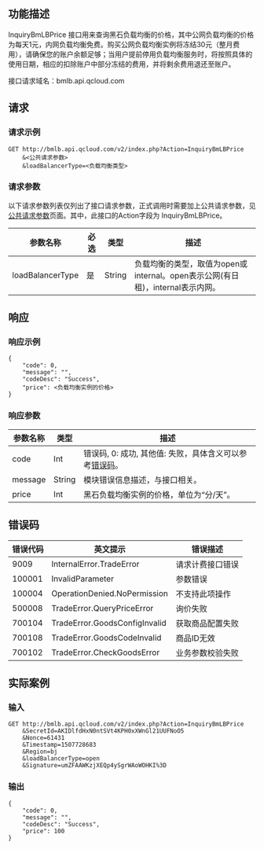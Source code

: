 ## 功能描述
InquiryBmLBPrice 接口用来查询黑石负载均衡的价格，其中公网负载均衡的价格为每天1元，内网负载均衡免费。购买公网负载均衡实例将冻结30元（整月费用），请确保您的账户余额足够；当用户提前停用负载均衡服务时，将按照具体的使用日期，相应的扣除账户中部分冻结的费用，并将剩余费用退还至账户。

接口请求域名：bmlb.api.qcloud.com

## 请求
### 请求示例
```
GET http://bmlb.api.qcloud.com/v2/index.php?Action=InquiryBmLBPrice
	&<公共请求参数>
	&loadBalancerType=<负载均衡类型>
```

### 请求参数
以下请求参数列表仅列出了接口请求参数，正式调用时需要加上公共请求参数，见[公共请求参数](/document/product/386/6718)页面。其中，此接口的Action字段为 InquiryBmLBPrice。

| 参数名称 | 必选  | 类型 | 描述 |
|---------|---------|---------|---------|
| loadBalancerType | 是 | String | 负载均衡的类型，取值为open或internal。open表示公网(有日租)，internal表示内网。|

## 响应

### 响应示例
```
{
    "code": 0,
    "message": "",
    "codeDesc": "Success",
    "price": <负载均衡实例的价格>
}
```

### 响应参数

| 参数名称 | 类型 | 描述 |
|---------|---------|---------|
| code | Int | 错误码, 0: 成功, 其他值: 失败，具体含义可以参考[错误码](/document/product/386/6725)。|
| message | String | 模块错误信息描述，与接口相关。|
| price | Int | 黑石负载均衡实例的价格，单位为“分/天”。|


## 错误码

| 错误代码 | 英文提示 | 错误描述 |
|------|------| --------|
| 9009 | InternalError.TradeError | 请求计费接口错误 |
| 100001 | InvalidParameter | 参数错误 |
| 100004 | OperationDenied.NoPermission  | 不支持此项操作 |
| 500008 | TradeError.QueryPriceError | 询价失败 |
| 700104 | TradeError.GoodsConfigInvalid | 获取商品配置失败 |
| 700108 | TradeError.GoodsCodeInvalid | 商品ID无效 |
| 700102 | TradeError.CheckGoodsError | 业务参数校验失败 |

## 实际案例
### 输入
```
GET http://bmlb.api.qcloud.com/v2/index.php?Action=InquiryBmLBPrice
	&SecretId=AKIDlfdHxN0ntSVt4KPH0xXWnGl21UUFNoO5
	&Nonce=61431
	&Timestamp=1507728683
	&Region=bj
	&loadBalancerType=open
	&Signature=umZFAAWKzjXEQp4ySgrWAoWOHKI%3D
```

### 输出
```
{
    "code": 0,
    "message": "",
    "codeDesc": "Success",
    "price": 100
}
```

